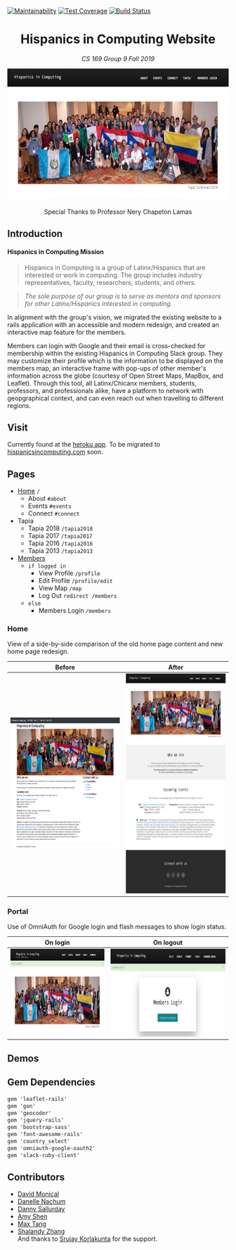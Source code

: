 [![Maintainability](https://api.codeclimate.com/v1/badges/b37257d72e1c0ba3d645/maintainability)](https://codeclimate.com/github/CS169-Group9/Hispanics-in-Computing/maintainability) [![Test Coverage](https://api.codeclimate.com/v1/badges/b37257d72e1c0ba3d645/test_coverage)](https://codeclimate.com/github/CS169-Group9/Hispanics-in-Computing/test_coverage) [![Build Status](https://travis-ci.com/CS169-Group9/Hispanics-in-Computing.svg?branch=master)](https://travis-ci.com/CS169-Group9/Hispanics-in-Computing)

<h1 align="center">Hispanics in Computing Website</h1>

<p align="center"><i>CS 169 Group 9 Fall 2019</i></p>
<p align="center">
  <img src="https://github.com/CS169-Group9/Hispanics-in-Computing/blob/master/app/assets/images/readme/home.png"  height="300">
</p>
<p align="center">Special Thanks to Professor Nery Chapeton Lamas</p>

## Introduction

<h4>Hispanics in Computing Mission</h4>

> Hispanics in Computing is a group of Latinx/Hispanics that are interested or work in computing. The group includes industry representatives, faculty, researchers, students, and others. 

> _The sole purpose of our group is to serve as mentors and sponsors for other Latinx/Hispanics interested in computing._

In alignment with the group's vision, we migrated the existing website to a rails application with an accessible and modern redesign, and created an interactive map feature for the members. 

Members can login with Google and their email is cross-checked for membership within the existing Hispanics in Computing Slack group. They may customize their profile which is the information to be displayed on the members map, an interactive frame with pop-ups of other member's information across the globe (courtesy of Open Street Maps, MapBox, and Leaflet). Through this tool, all Latinx/Chicanx members, students, professors, and professionals alike, have a platform to network with geopgraphical context, and can even reach out when travelling to different regions. 

## Visit

Currently found at the [heroku app](https://murmuring-mountain-07471.herokuapp.com/).
To be migrated to [hispanicsincomputing.com](http://hispanicsincomputing.org/) soon.

## Pages

* [Home](#home) `/`
  * About `#about`
  * Events `#events`
  * Connect `#connect`
* Tapia 
  * Tapia 2018 `/tapia2018`
  * Tapia 2017 `/tapia2017`
  * Tapia 2016 `/tapia2016`
  * Tapia 2013 `/tapia2013`
* [Members](#portal)
  * `if logged in`
    * View Profile `/profile`
    * Edit Profile `/profile/edit`
    * View Map `/map`
    * Log Out `redirect /members`
  * `else`
    * Members Login `/members`

### Home

View of a side-by-side comparison of the old home page content and new home page redesign. 

Before | After
--- | ---
<img src="https://github.com/CS169-Group9/Hispanics-in-Computing/blob/master/app/assets/images/readme/full-old.png"  height="300"> | <img src="https://github.com/CS169-Group9/Hispanics-in-Computing/blob/master/app/assets/images/readme/full-new.png"  height="500"> 

### Portal

Use of OmniAuth for Google login and flash messages to show login status.

On login | On logout
--- | ---
<img src="https://github.com/CS169-Group9/Hispanics-in-Computing/blob/master/app/assets/images/readme/on-login.png"  height="200"> | <img src="https://github.com/CS169-Group9/Hispanics-in-Computing/blob/master/app/assets/images/readme/on-logout.png"  height="200"> 

## Demos


## Gem Dependencies
```
gem 'leaflet-rails'
gem 'gon'
gem 'geocoder'
gem 'jquery-rails'
gem 'bootstrap-sass'
gem 'font-awesome-rails'
gem 'country_select'
gem 'omniauth-google-oauth2'
gem 'slack-ruby-client'
```

## Contributors
* [David Monical](https://github.com/davidgmonical)
* [Danelle Nachum](https://github.com/dnachum)
* [Danny Sallurday](https://github.com/danonthemoon)
* [Amy Shen](https://github.com/shenamy)
* [Max Tang](https://github.com/MaxTang233)
* [Shalandy Zhang](https://github.com/shalandy) <br>
And thanks to [Srujay Korlakunta](https://github.com/srujayk) for the support.
